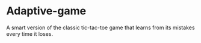 # Adaptive-game
A smart version of the classic tic-tac-toe game that learns from its mistakes every time it loses.
